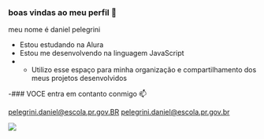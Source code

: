 ### boas vindas ao meu perfil 💙

meu nome é daniel pelegrini

- Estou estudando na Alura
- Estou me desenvolvendo na linguagem JavaScript
- - Utilizo esse espaço para minha organização e compartilhamento dos meus projetos desenvolvidos

-### VOCE entra em contanto conmigo 📫

pelegrini.daniel@escola.pr.gov.BR
pelegrini.daniel@escola.pr.gov.br 


![](https://media.tenor.com/i7llTDaTPtUAAAAC/naruto.gi)
